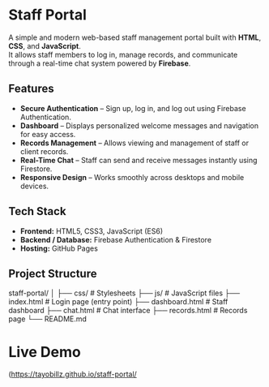 # Staff Portal

A simple and modern web-based staff management portal built with **HTML**, **CSS**, and **JavaScript**.  
It allows staff members to log in, manage records, and communicate through a real-time chat system powered by **Firebase**.

## Features

- **Secure Authentication** – Sign up, log in, and log out using Firebase Authentication.  
- **Dashboard** – Displays personalized welcome messages and navigation for easy access.  
- **Records Management** – Allows viewing and management of staff or client records.  
- **Real-Time Chat** – Staff can send and receive messages instantly using Firestore.  
- **Responsive Design** – Works smoothly across desktops and mobile devices.

## Tech Stack

- **Frontend:** HTML5, CSS3, JavaScript (ES6)
- **Backend / Database:** Firebase Authentication & Firestore
- **Hosting:** GitHub Pages

## Project Structure
staff-portal/
│
├── css/ # Stylesheets
├── js/ # JavaScript files
├── index.html # Login page (entry point)
├── dashboard.html # Staff dashboard
├── chat.html # Chat interface
├── records.html # Records page
└── README.md

# Live Demo
(https://tayobillz.github.io/staff-portal/


